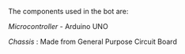 The components used in the bot are:

*Microcontroller* - Arduino UNO

*Chassis* : Made from General Purpose Circuit Board

